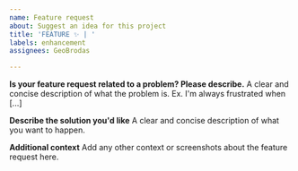 ```yaml
---
name: Feature request
about: Suggest an idea for this project
title: 'FEATURE ✨ | '
labels: enhancement
assignees: GeoBrodas

---
```


**Is your feature request related to a problem? Please describe.**
A clear and concise description of what the problem is. Ex. I'm always frustrated when [...]

**Describe the solution you'd like**
A clear and concise description of what you want to happen.

**Additional context**
Add any other context or screenshots about the feature request here.
